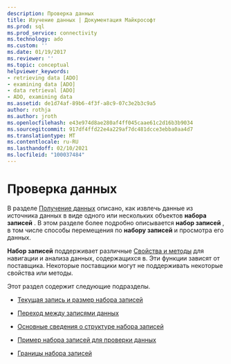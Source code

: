 ```yaml
---
description: Проверка данных
title: Изучение данных | Документация Майкрософт
ms.prod: sql
ms.prod_service: connectivity
ms.technology: ado
ms.custom: ''
ms.date: 01/19/2017
ms.reviewer: ''
ms.topic: conceptual
helpviewer_keywords:
- retrieving data [ADO]
- examining data [ADO]
- data retrieval [ADO]
- ADO, examining data
ms.assetid: de1d74af-89b6-4f3f-a8c9-07c3e2b3c9a5
author: rothja
ms.author: jroth
ms.openlocfilehash: e43e974d8ae280af4ff045caae61c2d16b3b9034
ms.sourcegitcommit: 917df4ffd22e4a229af7dc481dcce3ebba0aa4d7
ms.translationtype: MT
ms.contentlocale: ru-RU
ms.lasthandoff: 02/10/2021
ms.locfileid: "100037484"
---
```

# <a name="examining-data"></a>Проверка данных
В разделе [Получение данных](./getting-data.md) описано, как извлечь данные из источника данных в виде одного или нескольких объектов **набора записей** . В этом разделе более подробно описывается **набор записей** , в том числе способы перемещения по **набору записей** и просмотра его данных.  
  
 **Набор записей** поддерживает различные [Свойства и методы](../../reference/ado-api/recordset-object-properties-methods-and-events.md) для навигации и анализа данных, содержащихся в. Эти функции зависят от поставщика. Некоторые поставщики могут не поддерживать некоторые свойства или методы.  
  
 Этот раздел содержит следующие подразделы.  
  
-   [Текущая запись и размер набора записей](./current-record-and-size-of-recordset.md)  
  
-   [Переход между записями данных](./navigating-through-data.md)  
  
-   [Основные сведения о структуре набора записей](./understanding-recordset-structure.md)  
  
-   [Пример набора записей для проверки данных](./sample-recordset-for-examining-data.md)  
  
-   [Границы набора записей](./boundaries-of-a-recordset.md)